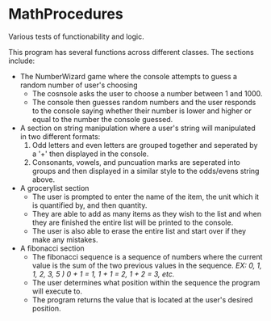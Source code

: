 # MathProcedures

Various tests of functionability and logic.

This program has several functions across different classes. The sections include:
  - The NumberWizard game where the console attempts to guess a random number of user's choosing
    - The cosnsole asks the user to choose a number between 1 and 1000.
    - The console then guesses random numbers and the user responds to the console saying whether their number is lower and higher or equal to the number the console guessed.
  - A section on string manipulation where a user's string will manipulated in two different formats:  
    1. Odd letters and even letters are grouped together and seperated by a '+' then displayed in the console.
    2. Consonants, vowels, and puncuation marks are seperated into groups and then displayed in a similar style to the odds/evens string                                                                            above.
  - A grocerylist section
    - The user is prompted to enter the name of the item, the unit which it is quantified by, and then quantity.
    - They are able to add as many items as they wish to the list and when they are finished the entire list will be printed to the console.
    - The user is also able to erase the entire list and start over if they make any mistakes.
  - A fibonacci section
    - The fibonacci sequence is a sequence of numbers where the current value is the sum of the two previous values in the sequence.
                *EX: 0, 1, 1, 2, 3, 5 ) 0 + 1 = 1, 1 + 1 = 2, 1 + 2 = 3, etc.*
    - The user determines what position within the sequence the program will execute to.
    - The program returns the value that is located at the user's desired position.
